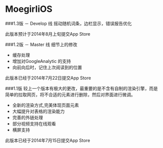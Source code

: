 MoegirliOS
==========

###1.3版 － Develop 线
摇动随机词条，边栏显示，错误报告优化

此版本预计于2014年8月上旬提交App Store


###1.2版 － Master 线
细节上的修改
- 缓存处理
- 增加对GoogleAnalytic 的支持
- 向前向后时，记住上次阅读到的位置

此版本已经于2014年7月22日提交App Store


###1.1版
较上一个版本有极大的更改，最重要的是不含有自制的渲染引擎，而是简单的拉取网页，将不合适的元素进行删除，然后对界面进行微调。
- 全新的渲染方式,完美体现页面元素
- 大幅提升对表格的渲染能力
- 完善的外链处理
- 部分视频支持在线观看
- 横屏支持 

此版本已经于2014年7月15日提交App Store
